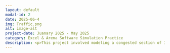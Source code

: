 ```yaml
---
layout: default
modal-id: 2
date: 2025-06-4
img: Traffic.png
alt: image-alt
project-date: Juanary 2025 - May 2025
category: Excel & Arena Software Simulation Practice
description: <p>This project involved modeling a congested section of I-35 in downtown Austin using Arena Simulation Software. The objective was to identify bottlenecks and propose adjustments to improve traffic flow during peak hours. <p>I collected real-world traffic data from public information, defined arrival and service time distributions, and built a simulation that accounted for congestion during peak hours. The model tested various scenarios such as fewer vehicles, additional lanes, and rerouting strategies. <p>Through simulation runs and statistical analysis, I identified interventions that significantly reduced average wait times and congestion duration. This project sharpened my skills in process modeling, data interpretation, and simulation-based decision-making. <p><a href="https://drive.google.com/file/d/1rXLfR4hu_FcWcrF_G9lX0qc6VFIU0Wjw/view?usp=sharing" target="_blank">View the full paper</a>.</p>
---
```


